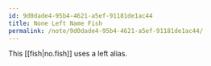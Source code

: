 ```yaml
---
id: 9d0dade4-95b4-4621-a5ef-91181de1ac44
title: None Left Name Fish
permalink: /note/9d0dade4-95b4-4621-a5ef-91181de1ac44/
---
```

This [[fish|no.fish]] uses a left alias.
